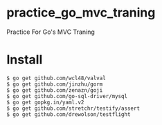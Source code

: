 # practice_go_mvc_traning
Practice For Go's MVC Traning

# Install
```
$ go get github.com/wcl48/valval
$ go get github.com/jinzhu/gorm
$ go get github.com/zenazn/goji
$ go get github.com/go-sql-driver/mysql
$ go get gopkg.in/yaml.v2
$ go get github.com/stretchr/testify/assert
$ go get github.com/drewolson/testflight
```
